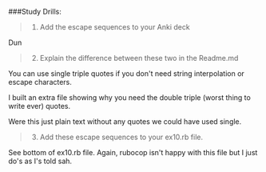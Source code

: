 ###Study Drills:

> 1)  Add the escape sequences to your Anki deck

Dun

> 2)  Explain the difference between these two in the Readme.md

You can use single triple quotes if you don't need string interpolation or escape characters.

I built an extra file showing why you need the double triple (worst thing to write ever) quotes.

Were this just plain text without any quotes we could have used single.

> 3)  Add these escape sequences to your ex10.rb file.

See bottom of ex10.rb file. Again, rubocop isn't happy with this file but I just do's as I's told sah.
